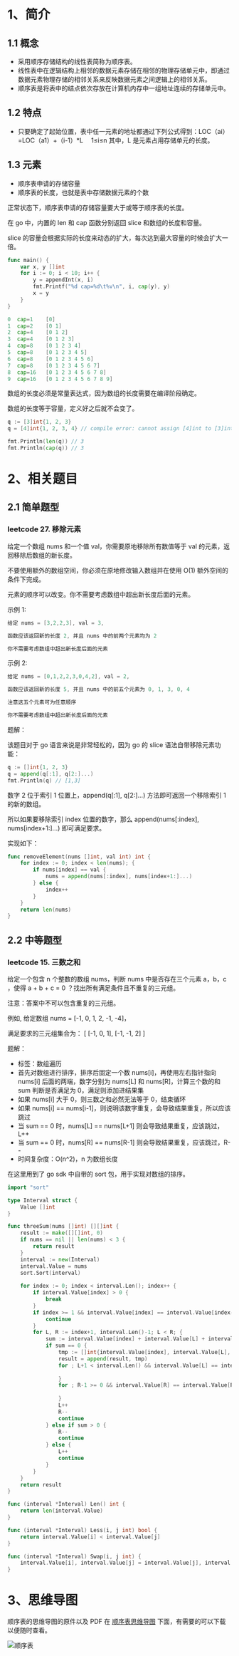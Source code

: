 # 1、简介

## 1.1 概念

- 采用顺序存储结构的线性表简称为顺序表。
- 线性表中在逻辑结构上相邻的数据元素存储在相邻的物理存储单元中，即通过数据元素物理存储的相邻关系来反映数据元素之间逻辑上的相邻关系。
- 顺序表是将表中的结点依次存放在计算机内存中一组地址连续的存储单元中。

## 1.2 特点

- 只要确定了起始位置，表中任一元素的地址都通过下列公式得到：LOC（ai）=LOC（a1）+（i-1）*L 　1≤i≤n 其中，L 是元素占用存储单元的长度。

## 1.3 元素

- 顺序表申请的存储容量
- 顺序表的长度，也就是表中存储数据元素的个数

正常状态下，顺序表申请的存储容量要大于或等于顺序表的长度。

在 go 中，内置的 len 和 cap 函数分别返回 slice 和数组的长度和容量。

slice 的容量会根据实际的长度来动态的扩大，每次达到最大容量的时候会扩大一倍。
```go
func main() {
    var x, y []int
    for i := 0; i < 10; i++ {
        y = appendInt(x, i)
        fmt.Printf("%d cap=%d\t%v\n", i, cap(y), y)
        x = y
    }
}

0  cap=1    [0]
1  cap=2    [0 1]
2  cap=4    [0 1 2]
3  cap=4    [0 1 2 3]
4  cap=8    [0 1 2 3 4]
5  cap=8    [0 1 2 3 4 5]
6  cap=8    [0 1 2 3 4 5 6]
7  cap=8    [0 1 2 3 4 5 6 7]
8  cap=16   [0 1 2 3 4 5 6 7 8]
9  cap=16   [0 1 2 3 4 5 6 7 8 9]
```

数组的长度必须是常量表达式，因为数组的长度需要在编译阶段确定。

数组的长度等于容量，定义好之后就不会变了。

```go
q := [3]int{1, 2, 3}
q = [4]int{1, 2, 3, 4} // compile error: cannot assign [4]int to [3]int

fmt.Println(len(q)) // 3
fmt.Println(cap(q)) // 3
```

# 2、相关题目
## 2.1 简单题型
### leetcode 27. 移除元素
给定一个数组 nums 和一个值 val，你需要原地移除所有数值等于 val 的元素，返回移除后数组的新长度。

不要使用额外的数组空间，你必须在原地修改输入数组并在使用 O(1) 额外空间的条件下完成。

元素的顺序可以改变。你不需要考虑数组中超出新长度后面的元素。

示例 1:
```go
给定 nums = [3,2,2,3], val = 3,

函数应该返回新的长度 2, 并且 nums 中的前两个元素均为 2

你不需要考虑数组中超出新长度后面的元素
```

示例 2:
```go
给定 nums = [0,1,2,2,3,0,4,2], val = 2,

函数应该返回新的长度 5, 并且 nums 中的前五个元素为 0, 1, 3, 0, 4

注意这五个元素可为任意顺序

你不需要考虑数组中超出新长度后面的元素
```

题解：

该题目对于 go 语言来说是非常轻松的，因为 go 的 slice 语法自带移除元素功能：

```go
q := []int{1, 2, 3}
q = append(q[:1], q[2:]...)
fmt.Println(q) // [1,3]
```

数字 2 位于索引 1 位置上，append(q[:1], q[2:]...) 方法即可返回一个移除索引 1 的新的数组。

所以如果要移除索引 index 位置的数字，那么 append(nums[:index], nums[index+1:]...) 即可满足要求。

实现如下：

```go
func removeElement(nums []int, val int) int {
    for index := 0; index < len(nums); {
        if nums[index] == val {
            nums = append(nums[:index], nums[index+1:]...)
        } else {
            index++
        }
    }
    return len(nums)
}
```

## 2.2 中等题型
### leetcode 15. 三数之和

给定一个包含 n 个整数的数组 nums，判断 nums 中是否存在三个元素 a，b，c ，使得 a + b + c = 0 ？找出所有满足条件且不重复的三元组。

注意：答案中不可以包含重复的三元组。

例如, 给定数组 nums = [-1, 0, 1, 2, -1, -4]，

满足要求的三元组集合为：
[
  [-1, 0, 1],
  [-1, -1, 2]
]

题解：

- 标签：数组遍历
- 首先对数组进行排序，排序后固定一个数 nums[i]，再使用左右指针指向 nums[i] 后面的两端，数字分别为 nums[L] 和 nums[R]，计算三个数的和 sum 判断是否满足为 0，满足则添加进结果集
- 如果 nums[i] 大于 0，则三数之和必然无法等于 0，结束循环
- 如果 nums[i] == nums[i-1]，则说明该数字重复，会导致结果重复，所以应该跳过
- 当 sum == 0 时，nums[L] == nums[L+1] 则会导致结果重复，应该跳过，L++
- 当 sum == 0 时，nums[R] == nums[R-1] 则会导致结果重复，应该跳过，R--
- 时间复杂度：O(n^2)，n 为数组长度

在这里用到了 go sdk 中自带的 sort 包，用于实现对数组的排序。

```go
import "sort"

type Interval struct {
    Value []int
}

func threeSum(nums []int) [][]int {
    result := make([][]int, 0)
    if nums == nil || len(nums) < 3 {
        return result
    }
    interval := new(Interval)
    interval.Value = nums
    sort.Sort(interval)
    
    for index := 0; index < interval.Len(); index++ {
        if interval.Value[index] > 0 {
            break
        }
        if index >= 1 && interval.Value[index] == interval.Value[index-1] {
            continue
        }
        for L, R := index+1, interval.Len()-1; L < R; {
            sum := interval.Value[index] + interval.Value[L] + interval.Value[R]
            if sum == 0 {
                tmp := []int{interval.Value[index], interval.Value[L], interval.Value[R]}
                result = append(result, tmp)
                for ; L+1 < interval.Len() && interval.Value[L] == interval.Value[L+1]; L++ {
    
                }
                for ; R-1 >= 0 && interval.Value[R] == interval.Value[R-1]; R-- {
    
                }
                L++
                R--
                continue
            } else if sum > 0 {
                R--
                continue
            } else {
                L++
                continue
            }
        }
    }
    return result
}

func (interval *Interval) Len() int {
    return len(interval.Value)
}

func (interval *Interval) Less(i, j int) bool {
    return interval.Value[i] < interval.Value[j]
}

func (interval *Interval) Swap(i, j int) {
    interval.Value[i], interval.Value[j] = interval.Value[j], interval.Value[i]
}
```

# 3、思维导图

顺序表的思维导图的原件以及 PDF 在 [顺序表思维导图](/docs/mind/顺序表) 下面，有需要的可以下载以便随时查看。

![顺序表](/docs/mind/顺序表/顺序表.jpg)